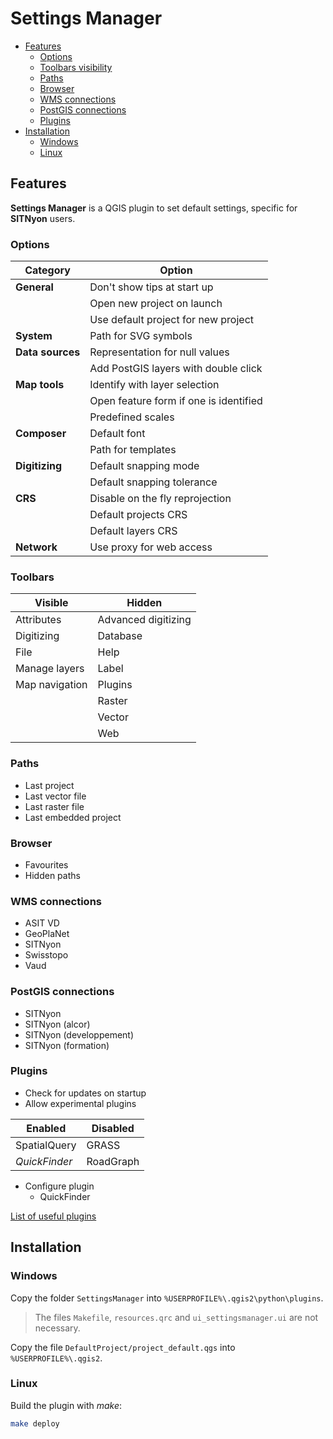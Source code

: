 Settings Manager
================

* [Features](#features)
    * [Options](#options)
    * [Toolbars visibility](#toolbars)
    * [Paths](#paths)
    * [Browser](#browser)
    * [WMS connections](#wms-connections)
    * [PostGIS connections](#postgis-connections)
    * [Plugins](#plugins)
* [Installation](#installation)
    * [Windows](#windows)
    * [Linux](#linux)

Features
--------

**Settings Manager** is a QGIS plugin to set default settings, specific for **SITNyon** users.

### Options

| Category         | Option                                 |
| ---------------- | -------------------------------------- |
| **General**      | Don't show tips at start up            |
|                  | Open new project on launch             |
|                  | Use default project for new project    |
| **System**       | Path for SVG symbols                   |
| **Data sources** | Representation for null values         |
|                  | Add PostGIS layers with double click   |
| **Map tools**    | Identify with layer selection          |
|                  | Open feature form if one is identified |
|                  | Predefined scales                      |
| **Composer**     | Default font                           |
|                  | Path for templates                     |
| **Digitizing**   | Default snapping mode                  |
|                  | Default snapping tolerance             |
| **CRS**          | Disable on the fly reprojection        |
|                  | Default projects CRS                   |
|                  | Default layers CRS                     |
| **Network**      | Use proxy for web access               |

### Toolbars

| Visible        | Hidden               |
| ------------   | -------------------- |
| Attributes     | Advanced digitizing  |
| Digitizing     | Database             |
| File           | Help                 |
| Manage layers  | Label                |
| Map navigation | Plugins              |
|                | Raster               |
|                | Vector               |
|                | Web                  |

### Paths

* Last project
* Last vector file
* Last raster file
* Last embedded project

### Browser

* Favourites
* Hidden paths

### WMS connections

* ASIT VD
* GeoPlaNet
* SITNyon
* Swisstopo
* Vaud

### PostGIS connections

* SITNyon
* SITNyon (alcor)
* SITNyon (developpement)
* SITNyon (formation)

### Plugins

* Check for updates on startup
* Allow experimental plugins

| Enabled       | Disabled  |
| ------------- | --------- |
| SpatialQuery  | GRASS     |
| *QuickFinder* | RoadGraph |

* Configure plugin
    * QuickFinder

[List of useful plugins](https://github.com/sitnyon/documentation/blob/master/doc/qgis-plugins.md)

Installation
------------

### Windows

Copy the folder `SettingsManager` into `%USERPROFILE%\.qgis2\python\plugins`.
> The files `Makefile`, `resources.qrc` and `ui_settingsmanager.ui` are not necessary.

Copy the file `DefaultProject/project_default.qgs` into `%USERPROFILE%\.qgis2`.

### Linux
Build the plugin with _make_:

```bash
make deploy
```
